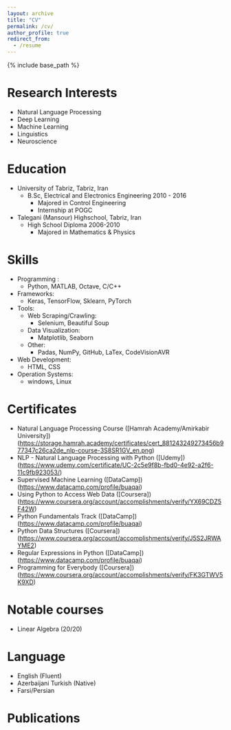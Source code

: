 ```yaml
---
layout: archive
title: "CV"
permalink: /cv/
author_profile: true
redirect_from:
  - /resume
---
```


{% include base_path %}

Research Interests
======
* Natural Language Processing
* Deep Learning
* Machine Learning
* Linguistics
* Neuroscience

Education
======
* University of Tabriz, Tabriz, Iran
    * B.Sc, Electrical and Electronics Engineering 2010 - 2016
      * Majored in Control Engineering
      * Internship at POGC
* Talegani (Mansour) Highschool, Tabriz, Iran
   * High School Diploma 2006-2010
      * Majored in Mathematics & Physics
      
Skills
======
* Programming :
    * Python, MATLAB, Octave, C/C++
* Frameworks:
    * Keras, TensorFlow, Sklearn, PyTorch
* Tools:
    * Web Scraping/Crawling: 
      * Selenium, Beautiful Soup
    * Data Visualization: 
      * Matplotlib, Seaborn
    * Other:
      * Padas, NumPy, GitHub, LaTex, CodeVisionAVR
* Web Development:
    * HTML, CSS
* Operation Systems:
    * windows, Linux
   
   
Certificates
======    
* Natural Language Processing Course ([Hamrah Academy/Amirkabir University])(https://storage.hamrah.academy/certificates/cert_881243249273456b977347c26ca2de_nlp-course-3S8SR1GV_en.png)
* NLP - Natural Language Processing with Python ([Udemy])(https://www.udemy.com/certificate/UC-2c5e9f8b-fbd0-4e92-a2f6-11c9fb923053/)
* Supervised Machine Learning ([DataCamp])(https://www.datacamp.com/profile/buaqai)
* Using Python to Access Web Data ([Coursera])(https://www.coursera.org/account/accomplishments/verify/YX69CDZ5F42W)
* Python Fundamentals Track ([DataCamp])(https://www.datacamp.com/profile/buaqai)
* Python Data Structures ([Coursera])(https://www.coursera.org/account/accomplishments/verify/J5S2JRWAYME2)
* Regular Expressions in Python ([DataCamp])(https://www.datacamp.com/profile/buaqai)
* Programming for Everybody ([Coursera])(https://www.coursera.org/account/accomplishments/verify/FK3GTWV5K9XD)

Notable courses
======
* Linear Algebra (20/20)

Language
======
* English (Fluent)
* Azerbaijani Turkish (Native)
* Farsi/Persian

Publications
======


      
<!-- Work experience
======
* Summer 2015: Research Assistant
  * Github University
  * Duties included: Tagging issues
  * Supervisor: Professor Git

* Fall 2015: Research Assistant
  * Github University
  * Duties included: Merging pull requests
  * Supervisor: Professor Hub -->
  

<!-- Publications
======
  <ul>{% for post in site.publications %}
    {% include archive-single-cv.html %}
  {% endfor %}</ul> -->
  
<!-- Talks
======
  <ul>{% for post in site.talks %}
    {% include archive-single-talk-cv.html %}
  {% endfor %}</ul> -->
  
<!-- Teaching
======
  <ul>{% for post in site.teaching %}
    {% include archive-single-cv.html %}
  {% endfor %}</ul> -->
  
<!-- Service and leadership
======
* Currently signed in to 43 different slack teams -->
